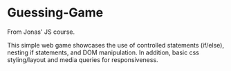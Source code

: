 # Guessing-Game

From Jonas' JS course.

This simple web game showcases the use of controlled statements (if/else), nesting if statements, and DOM manipulation. In addition, basic css styling/layout and media queries for responsiveness.
